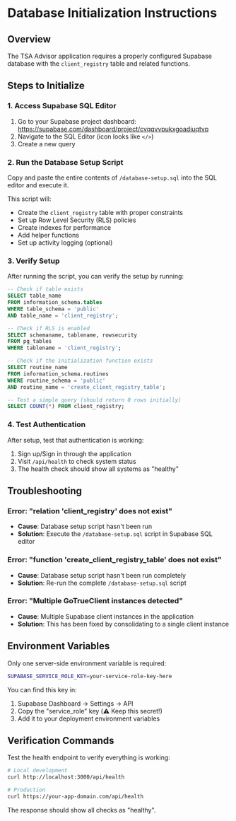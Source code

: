 # Database Initialization Instructions

## Overview
The TSA Advisor application requires a properly configured Supabase database with the `client_registry` table and related functions.

## Steps to Initialize

### 1. Access Supabase SQL Editor
1. Go to your Supabase project dashboard: https://supabase.com/dashboard/project/cvqqvvpukxgoadiuqtvp
2. Navigate to the SQL Editor (icon looks like `</>`)
3. Create a new query

### 2. Run the Database Setup Script
Copy and paste the entire contents of `/database-setup.sql` into the SQL editor and execute it.

This script will:
- Create the `client_registry` table with proper constraints
- Set up Row Level Security (RLS) policies
- Create indexes for performance
- Add helper functions
- Set up activity logging (optional)

### 3. Verify Setup
After running the script, you can verify the setup by running:

```sql
-- Check if table exists
SELECT table_name 
FROM information_schema.tables 
WHERE table_schema = 'public' 
AND table_name = 'client_registry';

-- Check if RLS is enabled
SELECT schemaname, tablename, rowsecurity 
FROM pg_tables 
WHERE tablename = 'client_registry';

-- Check if the initialization function exists
SELECT routine_name 
FROM information_schema.routines 
WHERE routine_schema = 'public' 
AND routine_name = 'create_client_registry_table';

-- Test a simple query (should return 0 rows initially)
SELECT COUNT(*) FROM client_registry;
```

### 4. Test Authentication
After setup, test that authentication is working:

1. Sign up/Sign in through the application
2. Visit `/api/health` to check system status
3. The health check should show all systems as "healthy"

## Troubleshooting

### Error: "relation 'client_registry' does not exist"
- **Cause**: Database setup script hasn't been run
- **Solution**: Execute the `/database-setup.sql` script in Supabase SQL editor

### Error: "function 'create_client_registry_table' does not exist"
- **Cause**: Database setup script hasn't been run completely
- **Solution**: Re-run the complete `/database-setup.sql` script

### Error: "Multiple GoTrueClient instances detected"
- **Cause**: Multiple Supabase client instances in the application
- **Solution**: This has been fixed by consolidating to a single client instance

## Environment Variables

Only one server-side environment variable is required:

```bash
SUPABASE_SERVICE_ROLE_KEY=your-service-role-key-here
```

You can find this key in:
1. Supabase Dashboard → Settings → API
2. Copy the "service_role" key (⚠️ Keep this secret!)
3. Add it to your deployment environment variables

## Verification Commands

Test the health endpoint to verify everything is working:

```bash
# Local development
curl http://localhost:3000/api/health

# Production
curl https://your-app-domain.com/api/health
```

The response should show all checks as "healthy".